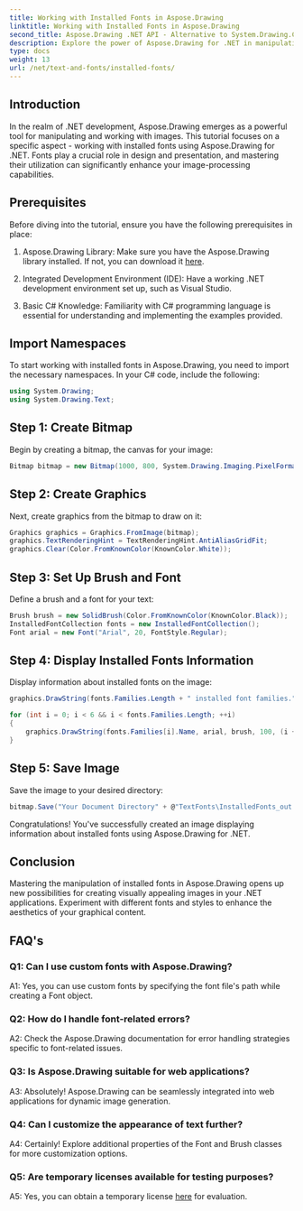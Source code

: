 ```yaml
---
title: Working with Installed Fonts in Aspose.Drawing
linktitle: Working with Installed Fonts in Aspose.Drawing
second_title: Aspose.Drawing .NET API - Alternative to System.Drawing.Common
description: Explore the power of Aspose.Drawing for .NET in manipulating installed fonts. Enhance your image-processing skills with this comprehensive tutorial.
type: docs
weight: 13
url: /net/text-and-fonts/installed-fonts/
---
```

## Introduction

In the realm of .NET development, Aspose.Drawing emerges as a powerful tool for manipulating and working with images. This tutorial focuses on a specific aspect - working with installed fonts using Aspose.Drawing for .NET. Fonts play a crucial role in design and presentation, and mastering their utilization can significantly enhance your image-processing capabilities.

## Prerequisites

Before diving into the tutorial, ensure you have the following prerequisites in place:

1. Aspose.Drawing Library: Make sure you have the Aspose.Drawing library installed. If not, you can download it [here](https://releases.aspose.com/drawing/net/).

2. Integrated Development Environment (IDE): Have a working .NET development environment set up, such as Visual Studio.

3. Basic C# Knowledge: Familiarity with C# programming language is essential for understanding and implementing the examples provided.

## Import Namespaces

To start working with installed fonts in Aspose.Drawing, you need to import the necessary namespaces. In your C# code, include the following:

```csharp
using System.Drawing;
using System.Drawing.Text;
```

## Step 1: Create Bitmap

Begin by creating a bitmap, the canvas for your image:

```csharp
Bitmap bitmap = new Bitmap(1000, 800, System.Drawing.Imaging.PixelFormat.Format32bppPArgb);
```

## Step 2: Create Graphics

Next, create graphics from the bitmap to draw on it:

```csharp
Graphics graphics = Graphics.FromImage(bitmap);
graphics.TextRenderingHint = TextRenderingHint.AntiAliasGridFit;
graphics.Clear(Color.FromKnownColor(KnownColor.White));
```

## Step 3: Set Up Brush and Font

Define a brush and a font for your text:

```csharp
Brush brush = new SolidBrush(Color.FromKnownColor(KnownColor.Black));
InstalledFontCollection fonts = new InstalledFontCollection();
Font arial = new Font("Arial", 20, FontStyle.Regular);
```

## Step 4: Display Installed Fonts Information

Display information about installed fonts on the image:

```csharp
graphics.DrawString(fonts.Families.Length + " installed font families.", arial, brush, 100, 100);

for (int i = 0; i < 6 && i < fonts.Families.Length; ++i)
{
    graphics.DrawString(fonts.Families[i].Name, arial, brush, 100, (i + 2) * 100);
}
```

## Step 5: Save Image

Save the image to your desired directory:

```csharp
bitmap.Save("Your Document Directory" + @"TextFonts\InstalledFonts_out.png");
```

Congratulations! You've successfully created an image displaying information about installed fonts using Aspose.Drawing for .NET.

## Conclusion

Mastering the manipulation of installed fonts in Aspose.Drawing opens up new possibilities for creating visually appealing images in your .NET applications. Experiment with different fonts and styles to enhance the aesthetics of your graphical content.

## FAQ's

### Q1: Can I use custom fonts with Aspose.Drawing?

A1: Yes, you can use custom fonts by specifying the font file's path while creating a Font object.

### Q2: How do I handle font-related errors?

A2: Check the Aspose.Drawing documentation for error handling strategies specific to font-related issues.

### Q3: Is Aspose.Drawing suitable for web applications?

A3: Absolutely! Aspose.Drawing can be seamlessly integrated into web applications for dynamic image generation.

### Q4: Can I customize the appearance of text further?

A4: Certainly! Explore additional properties of the Font and Brush classes for more customization options.

### Q5: Are temporary licenses available for testing purposes?

A5: Yes, you can obtain a temporary license [here](https://purchase.aspose.com/temporary-license/) for evaluation.
